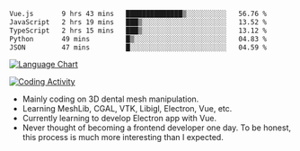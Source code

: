 <!--START_SECTION:waka-->

```txt
Vue.js       9 hrs 43 mins   ██████████████▒░░░░░░░░░░   56.76 %
JavaScript   2 hrs 19 mins   ███▒░░░░░░░░░░░░░░░░░░░░░   13.52 %
TypeScript   2 hrs 15 mins   ███▒░░░░░░░░░░░░░░░░░░░░░   13.12 %
Python       49 mins         █▒░░░░░░░░░░░░░░░░░░░░░░░   04.83 %
JSON         47 mins         █░░░░░░░░░░░░░░░░░░░░░░░░   04.59 %
```

<!--END_SECTION:waka-->

<!--START_SECTION:waka_lang_chart_svg-->
[![Language Chart](https://wakatime.com/share/@DYPro_MIKE/13ed6aa1-fa8f-42b5-8fa7-97c58e94375f.svg)](https://wakatime.com)
<!--END_SECTION:waka_lang_chart_svg-->

<!--START_SECTION:waka_coding_activity_svg-->
[![Coding Activity](https://wakatime.com/share/@DYPro_MIKE/2224f81a-edc4-46bb-b59e-25de5147ed15.svg)](https://wakatime.com)
<!--END_SECTION:waka_coding_activity_svg-->

<!--
**0x11111111/0x11111111** is a ✨ _special_ ✨ repository because its `README.md` (this file) appears on your GitHub profile.

Here are some ideas to get you started:

- 🔭 I’m currently working on ...
- 🌱 I’m currently learning ...
- 👯 I’m looking to collaborate on ...
- 🤔 I’m looking for help with ...
- 💬 Ask me about ...
- 📫 How to reach me: ...
- 😄 Pronouns: ...
- ⚡ Fun fact: ...
-->
- Mainly coding on 3D dental mesh manipulation.
- Learning MeshLib, CGAL, VTK, Libigl, Electron, Vue, etc.
- Currently learning to develop Electron app with Vue.
- Never thought of becoming a frontend developer one day. To be honest, this process is much more interesting than I expected.
